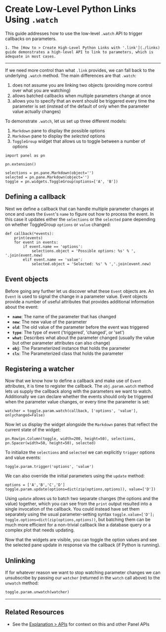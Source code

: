 # Create Low-Level Python Links Using ``.watch``

This guide addresses how to use the low-level `.watch` API to trigger callbacks on parameters.

```{admonition} Prerequisites
1. The [How to > Create High-Level Python Links with '.link'](./links) guide demonstrates a high-level API to link to parameters, which is adequate in most cases.
```

---

If we need more control than what `.link` provides, we can fall back to the underlying `.watch` method. The main differences are that `.watch`:
1) does not assume you are linking two objects (providing more control over what you are watching)
2) allows batched callbacks when multiple parameters change at once
3) allows you to specify that an event should be triggered every time the parameter is set (instead of the default of only when the parameter value actually changes)

To demonstrate `.watch`, let us set up three different models:
1) `Markdown` pane to display the possible options
2) `Markdown` pane to display the _selected_ options
3) `ToggleGroup` widget that allows us to toggle between a number of options

```{pyodide}
import panel as pn

pn.extension()

selections = pn.pane.Markdown(object='')
selected = pn.pane.Markdown(object='')
toggle = pn.widgets.ToggleGroup(options=['A', 'B'])
```

## Defining a callback

Next we define a callback that can handle multiple parameter changes at once and uses the ``Event``'s ``name`` to figure out how to process the event. In this case it updates either the ``selections`` or the ``selected`` pane depending on whether ToggleGroup ``options`` or ``value`` changed:

```{pyodide}
def callback(*events):
    print(events)
    for event in events:
        if event.name == 'options':
            selections.object = 'Possible options: %s' % ', '.join(event.new)
        elif event.name == 'value':
            selected.object = 'Selected: %s' % ','.join(event.new)
```

## Event objects

Before going any further let us discover what these ``Event`` objects are. An ``Event`` is used to signal the change in a parameter value. Event objects provide a number of useful attributes that provides additional information about the event:

* **``name``**: The name of the parameter that has changed
* **``new``**: The new value of the parameter
* **``old``**: The old value of the parameter before the event was triggered
* **``type``**: The type of event ('triggered', 'changed', or 'set')
* **``what``**: Describes what about the parameter changed (usually the value but other parameter attributes can also change)
* **``obj``**: The Parameterized instance that holds the parameter
* **``cls``**: The Parameterized class that holds the parameter

## Registering a watcher

Now that we know how to define a callback and make use of ``Event`` attributes, it is time to register the callback. The ``obj.param.watch`` method lets us supply the callback along with the parameters we want to watch. Additionally we can declare whether the events should only be triggered when the parameter value changes, or every time the parameter is set:

```{pyodide}
watcher = toggle.param.watch(callback, ['options', 'value'], onlychanged=False)
```

Now let us display the widget alongside the ``Markdown`` panes that reflect the current state of the widget:

```{pyodide}
pn.Row(pn.Column(toggle, width=200, height=50), selections, pn.Spacer(width=50, height=50), selected)
```

To initialize the `selections` and `selected` we can explicitly ``trigger`` options and value events:

```{pyodide}
toggle.param.trigger('options', 'value')
```

We can also override the initial parameters using the ``update`` method:

```{pyodide}
options = ['A','B','C','D']
toggle.param.update(options=dict(zip(options,options)), value=['D'])
```

Using `update` allows us to batch two separate changes (the options and the value) together, which you can see from the ``print`` output resulted into a single invocation of the callback.  You could instead have set them separately using the usual parameter-setting syntax `toggle.value=['D']; toggle.options=dict(zip(options,options))`, but batching them can be much more efficient for a non-trivial callback like a database query or a complex plot that needs updating.

Now that the widgets are visible, you can toggle the option values and see the selected pane update in response via the callback (if Python is running).

## Unlinking

If for whatever reason we want to stop watching parameter changes we can unsubscribe by passing our ``watcher`` (returned in the ``watch`` call above) to the ``unwatch`` method:

```python
toggle.param.unwatch(watcher)
```

---

## Related Resources

- See the [Explanation > APIs](../../explanation/api/index.md) for context on this and other Panel APIs
